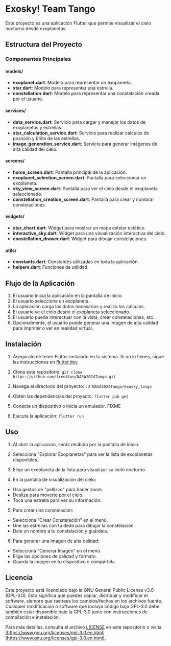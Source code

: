 # Exosky! Team Tango
Este proyecto es una aplicación Flutter que permite visualizar el cielo nocturno desde exoplanetas.

## Estructura del Proyecto

### Componentes Principales

#### models/
- **exoplanet.dart**: Modelo para representar un exoplaneta.
- **star.dart**: Modelo para representar una estrella.
- **constellation.dart**: Modelo para representar una constelación creada por el usuario.

#### services/
- **data_service.dart**: Servicio para cargar y manejar los datos de exoplanetas y estrellas.
- **star_calculation_service.dart**: Servicio para realizar cálculos de posición y brillo de las estrellas.
- **image_generation_service.dart**: Servicio para generar imágenes de alta calidad del cielo.

#### screens/
- **home_screen.dart**: Pantalla principal de la aplicación.
- **exoplanet_selection_screen.dart**: Pantalla para seleccionar un exoplaneta.
- **sky_view_screen.dart**: Pantalla para ver el cielo desde el exoplaneta seleccionado.
- **constellation_creation_screen.dart**: Pantalla para crear y nombrar constelaciones.

#### widgets/
- **star_chart.dart**: Widget para mostrar un mapa estelar estático.
- **interactive_sky.dart**: Widget para una visualización interactiva del cielo.
- **constellation_drawer.dart**: Widget para dibujar constelaciones.

#### utils/
- **constants.dart**: Constantes utilizadas en toda la aplicación.
- **helpers.dart**: Funciones de utilidad.

## Flujo de la Aplicación

1. El usuario inicia la aplicación en la pantalla de inicio.
2. El usuario selecciona un exoplaneta.
3. La aplicación carga los datos necesarios y realiza los cálculos.
4. El usuario ve el cielo desde el exoplaneta seleccionado.
5. El usuario puede interactuar con la vista, crear constelaciones, etc.
6. Opcionalmente, el usuario puede generar una imagen de alta calidad para imprimir o ver en realidad virtual.

## Instalación

1. Asegúrate de tener Flutter instalado en tu sistema. Si no lo tienes, sigue las instrucciones en [flutter.dev](https://flutter.dev/docs/get-started/install).

2. Clona este repositorio:
`git clone https://github.com/free4fun/NASA2024Tango.git`

3. Navega al directorio del proyecto:
`cd NASA2024Tango/exosky_tango`

4. Obtén las dependencias del proyecto:
`flutter pub get`

5. Conecta un dispositivo o inicia un emulador.
FIXME

6. Ejecuta la aplicación:
`flutter run`


## Uso

1. Al abrir la aplicación, serás recibido por la pantalla de inicio.

2. Selecciona "Explorar Exoplanetas" para ver la lista de exoplanetas disponibles.

3. Elige un exoplaneta de la lista para visualizar su cielo nocturno.

4. En la pantalla de visualización del cielo:
- Usa gestos de "pellizco" para hacer zoom.
- Desliza para moverte por el cielo.
- Toca una estrella para ver su información.

5. Para crear una constelación:
- Selecciona "Crear Constelación" en el menú.
- Une las estrellas con tu dedo para dibujar la constelación.
- Dale un nombre a tu constelación y guárdala.

6. Para generar una imagen de alta calidad:
- Selecciona "Generar Imagen" en el menú.
- Elige las opciones de calidad y formato.
- Guarda la imagen en tu dispositivo o compártela.

## Licencia

Este proyecto está licenciado bajo la GNU General Public License v3.0 (GPL-3.0). Esto significa que puedes copiar, distribuir y modificar el software, siempre que rastrees los cambios/fechas en los archivos fuente. Cualquier modificación o software que incluya código bajo GPL-3.0 debe también estar disponible bajo la GPL-3.0 junto con instrucciones de compilación e instalación.

Para más detalles, consulta el archivo [LICENSE](LICENSE) en este repositorio o visita [https://www.gnu.org/licenses/gpl-3.0.en.html](https://www.gnu.org/licenses/gpl-3.0.en.html).
